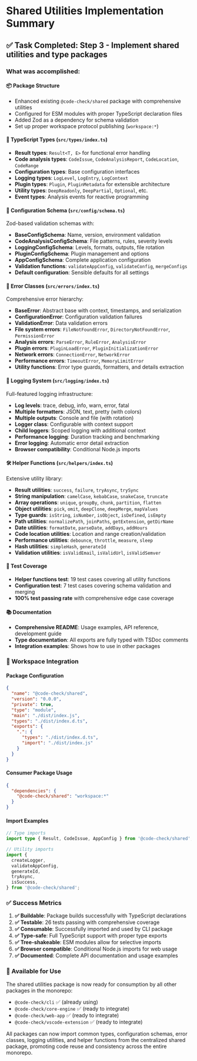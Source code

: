 # Shared Utilities Implementation Summary

## ✅ Task Completed: Step 3 - Implement shared utilities and type packages

### What was accomplished:

#### 📦 Package Structure

- Enhanced existing `@code-check/shared` package with comprehensive utilities
- Configured for ESM modules with proper TypeScript declaration files
- Added Zod as a dependency for schema validation
- Set up proper workspace protocol publishing (`workspace:*`)

#### 🎯 TypeScript Types (`src/types/index.ts`)

- **Result types**: `Result<T, E>` for functional error handling
- **Code analysis types**: `CodeIssue`, `CodeAnalysisReport`, `CodeLocation`, `CodeRange`
- **Configuration types**: Base configuration interfaces
- **Logging types**: `LogLevel`, `LogEntry`, `LogContext`
- **Plugin types**: `Plugin`, `PluginMetadata` for extensible architecture
- **Utility types**: `DeepReadonly`, `DeepPartial`, `Optional`, etc.
- **Event types**: Analysis events for reactive programming

#### 🔧 Configuration Schema (`src/config/schema.ts`)

Zod-based validation schemas with:

- **BaseConfigSchema**: Name, version, environment validation
- **CodeAnalysisConfigSchema**: File patterns, rules, severity levels
- **LoggingConfigSchema**: Levels, formats, outputs, file rotation
- **PluginConfigSchema**: Plugin management and options
- **AppConfigSchema**: Complete application configuration
- **Validation functions**: `validateAppConfig`, `validateConfig`, `mergeConfigs`
- **Default configuration**: Sensible defaults for all settings

#### 🚨 Error Classes (`src/errors/index.ts`)

Comprehensive error hierarchy:

- **BaseError**: Abstract base with context, timestamps, and serialization
- **ConfigurationError**: Configuration validation failures
- **ValidationError**: Data validation errors
- **File system errors**: `FileNotFoundError`, `DirectoryNotFoundError`, `PermissionError`
- **Analysis errors**: `ParseError`, `RuleError`, `AnalysisError`
- **Plugin errors**: `PluginLoadError`, `PluginInitializationError`
- **Network errors**: `ConnectionError`, `NetworkError`
- **Performance errors**: `TimeoutError`, `MemoryLimitError`
- **Utility functions**: Error type guards, formatters, and details extraction

#### 📝 Logging System (`src/logging/index.ts`)

Full-featured logging infrastructure:

- **Log levels**: trace, debug, info, warn, error, fatal
- **Multiple formatters**: JSON, text, pretty (with colors)
- **Multiple outputs**: Console and file (with rotation)
- **Logger class**: Configurable with context support
- **Child loggers**: Scoped logging with additional context
- **Performance logging**: Duration tracking and benchmarking
- **Error logging**: Automatic error detail extraction
- **Browser compatibility**: Conditional Node.js imports

#### 🛠 Helper Functions (`src/helpers/index.ts`)

Extensive utility library:

- **Result utilities**: `success`, `failure`, `tryAsync`, `trySync`
- **String manipulation**: `camelCase`, `kebabCase`, `snakeCase`, `truncate`
- **Array operations**: `unique`, `groupBy`, `chunk`, `partition`, `flatten`
- **Object utilities**: `pick`, `omit`, `deepClone`, `deepMerge`, `mapValues`
- **Type guards**: `isString`, `isNumber`, `isObject`, `isDefined`, `isEmpty`
- **Path utilities**: `normalizePath`, `joinPaths`, `getExtension`, `getDirName`
- **Date utilities**: `formatDate`, `parseDate`, `addDays`, `addHours`
- **Code location utilities**: Location and range creation/validation
- **Performance utilities**: `debounce`, `throttle`, `measure`, `sleep`
- **Hash utilities**: `simpleHash`, `generateId`
- **Validation utilities**: `isValidEmail`, `isValidUrl`, `isValidSemver`

#### 🧪 Test Coverage

- **Helper functions test**: 19 test cases covering all utility functions
- **Configuration test**: 7 test cases covering schema validation and merging
- **100% test passing rate** with comprehensive edge case coverage

#### 📚 Documentation

- **Comprehensive README**: Usage examples, API reference, development guide
- **Type documentation**: All exports are fully typed with TSDoc comments
- **Integration examples**: Shows how to use in other packages

### 🔗 Workspace Integration

#### Package Configuration

```json
{
  "name": "@code-check/shared",
  "version": "0.0.0",
  "private": true,
  "type": "module",
  "main": "./dist/index.js",
  "types": "./dist/index.d.ts",
  "exports": {
    ".": {
      "types": "./dist/index.d.ts",
      "import": "./dist/index.js"
    }
  }
}
```

#### Consumer Package Usage

```json
{
  "dependencies": {
    "@code-check/shared": "workspace:*"
  }
}
```

#### Import Examples

```typescript
// Type imports
import type { Result, CodeIssue, AppConfig } from '@code-check/shared';

// Utility imports
import {
  createLogger,
  validateAppConfig,
  generateId,
  tryAsync,
  isSuccess,
} from '@code-check/shared';
```

### ✅ Success Metrics

1. **✅ Buildable**: Package builds successfully with TypeScript declarations
2. **✅ Testable**: 26 tests passing with comprehensive coverage
3. **✅ Consumable**: Successfully imported and used by CLI package
4. **✅ Type-safe**: Full TypeScript support with proper type exports
5. **✅ Tree-shakeable**: ESM modules allow for selective imports
6. **✅ Browser compatible**: Conditional Node.js imports for web usage
7. **✅ Documented**: Complete API documentation and usage examples

### 🚀 Available for Use

The shared utilities package is now ready for consumption by all other packages in the monorepo:

- `@code-check/cli` ✅ (already using)
- `@code-check/core-engine` ✅ (ready to integrate)
- `@code-check/web-app` ✅ (ready to integrate)
- `@code-check/vscode-extension` ✅ (ready to integrate)

All packages can now import common types, configuration schemas, error classes, logging utilities, and helper functions from the centralized shared package, promoting code reuse and consistency across the entire monorepo.
